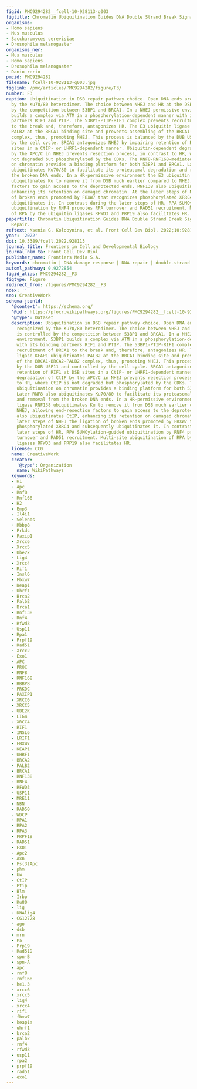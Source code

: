 ```yaml
---
figid: PMC9294282__fcell-10-928113-g003
figtitle: Chromatin Ubiquitination Guides DNA Double Strand Break Signaling and Repair
organisms:
- Homo sapiens
- Mus musculus
- Saccharomyces cerevisiae
- Drosophila melanogaster
organisms_ner:
- Mus musculus
- Homo sapiens
- Drosophila melanogaster
- Danio rerio
pmcid: PMC9294282
filename: fcell-10-928113-g003.jpg
figlink: /pmc/articles/PMC9294282/figure/F3/
number: F3
caption: Ubiquitination in DSB repair pathway choice. Open DNA ends are rapidly recognized
  by the Ku70/80 heterodimer. The choice between NHEJ and HR at the DSB is controlled
  by the competition between 53BP1 and BRCA1. In a NHEJ-permissive environment, 53BP1
  builds a complex via ATM in a phosphorylation-dependent manner with its binding
  partners RIF1 and PTIP. The 53BP1-PTIP-RIF1 complex prevents recruitment of BRCA1
  to the break and, therefore, antagonizes HR. The E3 ubiquitin ligase KEAP1 ubiquitinates
  PALB2 at the BRCA1 binding site and prevents assembling of the BRCA1-BRCA2-PALB2
  complex, thus, promoting NHEJ. This process is balanced by the DUB USP11 and controlled
  by the cell cycle. BRCA1 antagonizes NHEJ by impairing retention of RIF1 at DSB
  sites in a CtIP- or UHRF1-dependent manner. Ubiquitin-dependent degradation of CtIP
  by the APC/C in NHEJ prevents resection process, in contrast to HR, where CtIP is
  not degraded but phosphorylated by the CDKs. The RNF8-RNF168-mediated ubiquitination
  on chromatin provides a binding platform for both 53BP1 and BRCA1. Later RNF8 also
  ubiquitinates Ku70/80 to facilitate its proteasomal degradation and removal from
  the broken DNA ends. In a HR-permissive environment the E3 ubiquitin ligase RNF138
  ubiquitinates Ku to remove it from DSB much earlier compared to NHEJ, allowing end-resection
  factors to gain access to the deprotected ends. RNF138 also ubiquitinates CtIP,
  enhancing its retention on damaged chromatin. At the later steps of NHEJ the ligation
  of broken ends promoted by FBXW7 that recognizes phosphorylated XRRC4 and subsequently
  ubiquitinates it. In contrast during the later steps of HR, RPA SUMOylation-guided
  ubiquitination by RNF4 promotes RPA turnover and RAD51 recruitment. Multi-site ubiquitination
  of RPA by the ubiquitin ligases RFWD3 and PRP19 also facilitates HR.
papertitle: Chromatin Ubiquitination Guides DNA Double Strand Break Signaling and
  Repair.
reftext: Ksenia G. Kolobynina, et al. Front Cell Dev Biol. 2022;10:928113.
year: '2022'
doi: 10.3389/fcell.2022.928113
journal_title: Frontiers in Cell and Developmental Biology
journal_nlm_ta: Front Cell Dev Biol
publisher_name: Frontiers Media S.A.
keywords: chromatin | DNA damage response | DNA repair | double-strand breaks | ubiquitination
automl_pathway: 0.9272854
figid_alias: PMC9294282__F3
figtype: Figure
redirect_from: /figures/PMC9294282__F3
ndex: ''
seo: CreativeWork
schema-jsonld:
  '@context': https://schema.org/
  '@id': https://pfocr.wikipathways.org/figures/PMC9294282__fcell-10-928113-g003.html
  '@type': Dataset
  description: Ubiquitination in DSB repair pathway choice. Open DNA ends are rapidly
    recognized by the Ku70/80 heterodimer. The choice between NHEJ and HR at the DSB
    is controlled by the competition between 53BP1 and BRCA1. In a NHEJ-permissive
    environment, 53BP1 builds a complex via ATM in a phosphorylation-dependent manner
    with its binding partners RIF1 and PTIP. The 53BP1-PTIP-RIF1 complex prevents
    recruitment of BRCA1 to the break and, therefore, antagonizes HR. The E3 ubiquitin
    ligase KEAP1 ubiquitinates PALB2 at the BRCA1 binding site and prevents assembling
    of the BRCA1-BRCA2-PALB2 complex, thus, promoting NHEJ. This process is balanced
    by the DUB USP11 and controlled by the cell cycle. BRCA1 antagonizes NHEJ by impairing
    retention of RIF1 at DSB sites in a CtIP- or UHRF1-dependent manner. Ubiquitin-dependent
    degradation of CtIP by the APC/C in NHEJ prevents resection process, in contrast
    to HR, where CtIP is not degraded but phosphorylated by the CDKs. The RNF8-RNF168-mediated
    ubiquitination on chromatin provides a binding platform for both 53BP1 and BRCA1.
    Later RNF8 also ubiquitinates Ku70/80 to facilitate its proteasomal degradation
    and removal from the broken DNA ends. In a HR-permissive environment the E3 ubiquitin
    ligase RNF138 ubiquitinates Ku to remove it from DSB much earlier compared to
    NHEJ, allowing end-resection factors to gain access to the deprotected ends. RNF138
    also ubiquitinates CtIP, enhancing its retention on damaged chromatin. At the
    later steps of NHEJ the ligation of broken ends promoted by FBXW7 that recognizes
    phosphorylated XRRC4 and subsequently ubiquitinates it. In contrast during the
    later steps of HR, RPA SUMOylation-guided ubiquitination by RNF4 promotes RPA
    turnover and RAD51 recruitment. Multi-site ubiquitination of RPA by the ubiquitin
    ligases RFWD3 and PRP19 also facilitates HR.
  license: CC0
  name: CreativeWork
  creator:
    '@type': Organization
    name: WikiPathways
  keywords:
  - H1
  - Apc
  - Rnf8
  - Rnf168
  - H2
  - Emp3
  - Il4i1
  - Selenos
  - Rbbp8
  - Prkdc
  - Paxip1
  - Xrcc6
  - Xrcc5
  - Ube2k
  - Lig4
  - Xrcc4
  - Rif1
  - Insl6
  - Fbxw7
  - Keap1
  - Uhrf1
  - Brca2
  - Palb2
  - Brca1
  - Rnf138
  - Rnf4
  - Rfwd3
  - Usp11
  - Rpa1
  - Prpf19
  - Rad51
  - Xrcc2
  - Exo1
  - APC
  - PROC
  - RNF8
  - RNF168
  - RBBP8
  - PRKDC
  - PAXIP1
  - XRCC6
  - XRCC5
  - UBE2K
  - LIG4
  - XRCC4
  - RIF1
  - INSL6
  - LRIF1
  - FBXW7
  - KEAP1
  - UHRF1
  - BRCA2
  - PALB2
  - BRCA1
  - RNF138
  - RNF4
  - RFWD3
  - USP11
  - MRE11
  - NBN
  - RAD50
  - WDCP
  - RPA1
  - RPA2
  - RPA3
  - PRPF19
  - RAD51
  - EXO1
  - Apc2
  - Axn
  - Fs(3)Apc
  - phm
  - bw
  - CtIP
  - Ptip
  - Blm
  - Irbp
  - Ku80
  - lig
  - DNAlig4
  - CG12728
  - ago
  - dsb
  - mrn
  - Pa
  - Prp19
  - Rad51D
  - spn-B
  - spn-A
  - apc
  - rnf8
  - rnf168
  - he1.3
  - xrcc6
  - xrcc5
  - lig4
  - xrcc4
  - rif1
  - fbxw7
  - keap1a
  - uhrf1
  - brca2
  - palb2
  - rnf4
  - rfwd3
  - usp11
  - rpa2
  - prpf19
  - rad51
  - exo1
---
```

